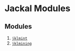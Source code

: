<!--
order: 0
title: Jackal Modules Overview
parent:
  title: "x"
-->

# Jackal Modules

## Modules
1. [`jklmint`](jklmint/README.md)
2. [`jklmining`](jklmining/README.md)




